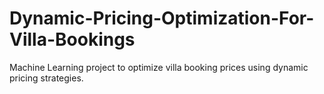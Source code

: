 # Dynamic-Pricing-Optimization-For-Villa-Bookings
Machine Learning project to optimize villa booking prices using dynamic pricing strategies.

